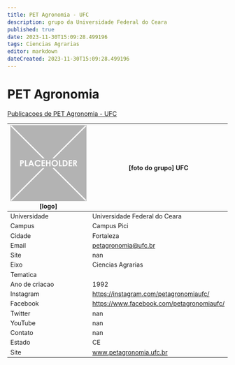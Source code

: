 ```yaml
---
title: PET Agronomia - UFC
description: grupo da Universidade Federal do Ceara
published: true
date: 2023-11-30T15:09:28.499196
tags: Ciencias Agrarias
editor: markdown
dateCreated: 2023-11-30T15:09:28.499196
---
```


# PET Agronomia

[Publicacoes de PET Agronomia - UFC](/atividade/47PETAgronomiaUFC/feed.md)

| ![placeholder.png](/placeholder.png) [logo] | [foto do grupo] UFC         |
| ------------------------------------------- | ------------------------------------------------- |
| Universidade                                | Universidade Federal do Ceara      |
| Campus                                      | Campus Pici            |
| Cidade                                      | Fortaleza             |
| Email                                       | petagronomia@ufc.br             |
| Site                                        | nan              |
| Eixo                                        | Ciencias Agrarias              |
| Tematica                                    |           |
| Ano de criacao                              | 1992        |
| Instagram                                   | https://instagram.com/petagronomiaufc/         |
| Facebook                                    | https://www.facebook.com/petagronomiaufc/          |
| Twitter                                     | nan           |
| YouTube                                     | nan           |
| Contato                                     | nan         |
| Estado                                      |  CE            |
| Site                                        | www.petagronomia.ufc.br |
